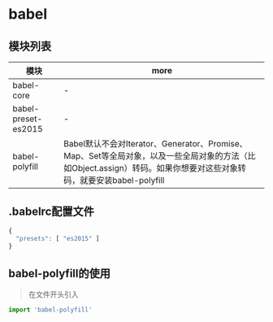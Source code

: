 # babel

## 模块列表

模块                  | more
------------------- | ----------------------------------------------------------------------------------------------------------------
babel-core          | -
babel-preset-es2015 | -
babel-polyfill      | Babel默认不会对Iterator、Generator、Promise、Map、Set等全局对象，以及一些全局对象的方法（比如Object.assign）转码。如果你想要对这些对象转码，就要安装babel-polyfill

## .babelrc配置文件

```javascript
{
  "presets": [ "es2015" ]
}
```

## babel-polyfill的使用

> 在文件开头引入

```javascript
import 'babel-polyfill'
```
